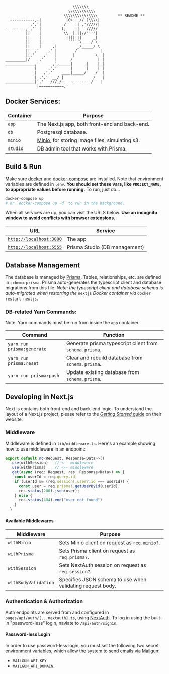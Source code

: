 ``````
                              \\\\\\\
                            \\\\\\\\\\\\
                          \\\\\\\\\\\\\\\         ** README **
  -----------,-|           |C>   // )\\\\|
           ,','|          /    || ,'/////|
---------,','  |         (,    ||   /////
         ||    |          \\  ||||//''''|
         ||    |           |||||||     _|
         ||    |______      `````\____/ \
         ||    |     ,|         _/_____/ \
         ||  ,'    ,' |        /          |
         ||,'    ,'   |       |         \  |
_________|/    ,'     |      /           | |
_____________,'      ,',_____|      |    | |
             |     ,','      |      |    | |
             |   ,','    ____|_____/    /  |
             | ,','  __/ |             /   |
_____________|','   ///_/-------------/   |
              |===========,'
``````

## Docker Services:

| Container | Purpose                                                           |
| --------- | ----------------------------------------------------------------- |
| `app`     | The Next.js app, both front-end and back-end.                     |
| `db`      | Postgresql database.                                              |
| `minio`   | [Minio](https://min.io/), for storing image files, simulating s3. |
| `studio`  | DB admin tool that works with Prisma.                             |

## Build & Run

Make sure [docker](https://www.docker.com/) and [docker-compose](https://docs.docker.com/compose/) are installed. Note that environment variables are defined in `.env`. **You should set these vars, like `PROJECT_NAME`, to appropriate values before running.** To run, just do...

```sh
docker-compose up
# or `docker-compose up -d` to run in the background.
```

When all services are up, you can visit the URLS below. **Use an incognito window to avoid conflicts with browser extensions.**

| URL                                              | Service                       |
| ------------------------------------------------ | ----------------------------- |
| [`http://localhost:3000`](http://localhost:3000) | The app                       |
| [`http://localhost:5555`](http://localhost:5555) | Prisma Studio (DB management) |

## Database Management

The database is managed by [Prisma](https://www.prisma.io/). Tables, relationships, etc. are defined in `schema.prisma`. Prisma auto-generates the typescript client and database migrations from this file. _Note: the typescript client and database schema is auto-migrated when restarting the_ `nextjs` _Docker container via_ `docker restart nextjs`.

### DB-related Yarn Commands:

Note: Yarn commands must be run from inside the `app` container.

| Command                    | Function                                                |
| -------------------------- | ------------------------------------------------------- |
| `yarn run prisma:generate` | Generate prisma typescript client from `schema.prisma`. |
| `yarn run prisma:reset`    | Clear and rebuild database from `schema.prisma`.        |
| `yarn run prisma:push`     | Update existing database from `schema.prisma`.          |

## Developing in Next.js

Next.js contains both front-end and back-end logic. To understand the layout of a Next.js project, please refer to the [_Getting Started_ guide](https://nextjs.org/docs/getting-started) on their website.

### Middleware

Middleware is defined in `lib/middleware.ts`. Here's an example showing how to use middleware in an endpoint:

```typescript
export default nc<Request, Response<Data>>()
  .use(withSession)   // <-- middleware
  .use(withPrisma)    // <-- middleware
  .get(async (req: Request, res: Response<Data>) => {
    const userId = req.query.id;
    if (userId && (req.session!.user?.id === userId)) {
      const user = req.prisma!.getUserById(userId);
      res.status(200).json(user);
    } else {
      res.status(404).end("user not found")
    }
  }
```

#### Available Middlewares

| Middleware           | Purpose                                                    |
| -------------------- | ---------------------------------------------------------- |
| `withMinio`          | Sets Minio client on request as `req.minio?`.              |
| `withPrisma`         | Sets Prisma client on request as `req.prisma?`.            |
| `withSession`        | Sets NextAuth session on request as `req.session?`.        |
| `withBodyValidation` | Specifies JSON schema to use when validating request body. |

### Authentication & Authorization

Auth endpoints are served from and configured in `pages/api/auth/[...nextauth].ts`, using [NextAuth](https://next-auth.js.org/). To log in using the built-in "password-less" login, naviate to `/api/auth/signin`.

#### Password-less Login

In order to use password-less login, you must set the following two secret environment variables, which allow the system to send emails via [Mailgun](https://www.mailgun.com/):

- `MAILGUN_API_KEY`
- `MAILGUN_API_DOMAIN`.
